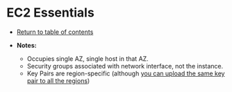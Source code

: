 # EC2 Essentials

* [Return to table of contents](../../../README.md)

* **Notes:**
  * Occupies single AZ, single host in that AZ.
  * Security groups associated with network interface, not the instance.
  * Key Pairs are region-specific (although [you can upload the same key pair to all the regions](https://aws.amazon.com/premiumsupport/knowledge-center/ec2-ssh-key-pair-regions/))
  
